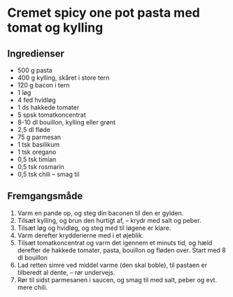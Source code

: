 # Cremet spicy one pot pasta med tomat og kylling
## Ingredienser
- 500 g pasta
- 400 g kylling, skåret i store tern
- 120 g bacon i tern
- 1 løg
- 4 fed hvidløg
- 1 ds hakkede tomater
- 5 spsk tomatkoncentrat
- 8-10 dl bouillon, kylling eller grønt
- 2,5 dl fløde
- 75 g parmesan
- 1 tsk basilikum
- 1 tsk oregano
- 0,5 tsk timian
- 0,5 tsk rosmarin
- 0,5 tsk chili – smag til

## Fremgangsmåde
1. Varm en pande op, og steg din baconen til den er gylden.
1. Tilsæt kylling, og brun den hurtigt af, – krydr med salt og peber.
1. Tilsæt løg og hvidløg, og steg med til løgene er klare.
1. Varm derefter krydderierne med i et øjeblik.
1. Tilsæt tomatkoncentrat og varm det igennem et minuts tid, og hæld derefter de hakkede tomater, pasta, bouillon og fløden over. Start med 8 dl bouillon
1. Lad retten simre ved middel varme (den skal boble), til pastaen er tilberedt al dente, – rør undervejs.
1. Rør til sidst parmesanen i saucen, og smag til med salt, peber og evt. mere chili.




